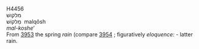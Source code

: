 <body>
  <p>H4456<br>  מלקושׁ  <br> מַלקוֹשׁ  ‎  malqôsh  <br><i>mal-koshe‘ </i><br>From <a href="h3953.htm">3953</a>  the spring <i>rain</i> (compare <a href="h3954.htm">3954</a> ; figuratively <i>eloquence: - </i>latter rain.<br></p>
 </body>